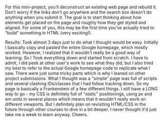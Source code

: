 For this mini-project, you’ll deconstruct an existing web page and rebuild it. Don’t worry if the links don’t go anywhere and the search box doesn’t do anything when you submit it. The goal is to start thinking about how elements get placed on the page and roughly how they get styled and aligned. For some of you, this may be the first time you’ve actually tried to “build” something in HTML (very exciting!).

Results: Took almost 3 days just to do what I thought would be easy. Initially I basically copy and pasted the entire Google homepage, which mostly worked. However, I realized that it wouldn't really be a good way of learning. So I Took everything down and started from scratch. 
I have to admit, I did peek at other user's work to see what they did, but I also tried my best to refer to the actual Google homepage code to replicate what I saw. There were just some tricky parts which is why I leaned on other project submissions. What I thought was a "simple" page was full of scripts and several clashing IDs/classes that I had follow tracking down. So my page is basically a Frankenstein of a few different things. 
I still have a LONG way to go - my CSS is definitely full of "static" positionings, using px and em units in several places which means that it wouldn't really work on different viewports. But I definitely plan on revisiting HTML/CSS in the future through other courses to dive in a bit deeper. I never thought it'd just take me a week to learn anyway. 
Cheers.
